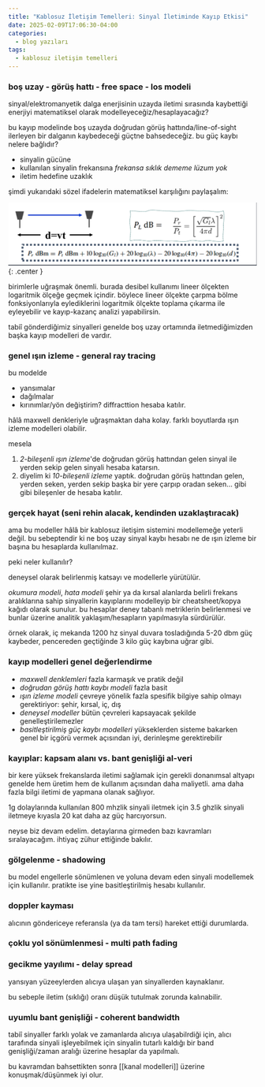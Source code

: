 ```yaml
---
title: "Kablosuz İletişim Temelleri: Sinyal İletiminde Kayıp Etkisi"
date: 2025-02-09T17:06:30-04:00
categories:
  - blog yazıları
tags:
  - kablosuz iletişim temelleri
---
```


### boş uzay - görüş hattı - free space - los modeli
sinyal/elektromanyetik dalga enerjisinin uzayda iletimi sırasında kaybettiği enerjiyi matematiksel olarak modelleyeceğiz/hesaplayacağız?

bu kayıp modelinde boş uzayda doğrudan görüş hattında/line-of-sight ilerleyen bir dalganın kaybedeceği güçtne bahsedeceğiz. bu güç kaybı nelere bağlıdır?
- sinyalin gücüne
- kullanılan sinyalin frekansına *frekansa sıklık dememe lüzum yok*
- iletim hedefine uzaklık

şimdi yukarıdaki sözel ifadelerin matematiksel karşılığını paylaşalım:

![yol-kaybi](/assets/images/wireless-communication/path-loss.png){: .center }

birimlerle uğraşmak önemli. burada desibel kullanımı lineer ölçekten logaritmik ölçeğe geçmek içindir. böylece lineer ölçekte çarpma bölme fonksiyonlarıyla eylediklerini logaritmik ölçekte toplama çıkarma ile eyleyebilir ve kayıp-kazanç analizi yapabilirsin.

tabiî gönderdiğimiz sinyalleri genelde boş uzay ortamında iletmediğimizden başka kayıp modelleri de vardır.

### genel ışın izleme - general ray tracing
bu modelde 
- yansımalar
- dağılmalar
- kırınımlar/yön değiştirim? diffracttion
hesaba katılır.

hâlâ maxwell denkleriyle uğraşmaktan daha kolay. farklı boyutlarda ışın izleme modelleri olabilir.

mesela
1. *2-bileşenli ışın izleme*'de doğrudan görüş hattından gelen sinyal ile yerden sekip gelen sinyali hesaba katarsın.
2. diyelim ki *10-bileşenli izleme* yaptık. doğrudan görüş hattından gelen, yerden seken, yerden sekip başka bir yere çarpıp oradan seken... gibi gibi bileşenler de hesaba katılır.


### gerçek hayat (seni rehin alacak, kendinden uzaklaştıracak)
ama bu modeller hâlâ bir kablosuz iletişim sistemini modellemeğe yeterli değil. bu sebeptendir ki ne boş uzay sinyal kaybı hesabı ne de ışın izleme bir başına bu hesaplarda kullanılmaz.

peki neler kullanılır?

deneysel olarak belirlenmiş katsayı ve modellerle yürütülür. 

*okumura modeli*, *hata modeli*
şehir ya da kırsal alanlarda belirli frekans aralıklarına sahip sinyallerin kayıplarını modelleyip bir cheatsheet/kopya kağıdı olarak sunulur. bu hesaplar deney tabanlı metriklerin belirlenmesi ve bunlar üzerine analitik yaklaşım/hesapların yapılmasıyla sürdürülür.

örnek olarak, iç mekanda 1200 hz sinyal duvara tosladığında 5-20 dbm güç kaybeder, pencereden geçtiğinde 3 kilo güç kaybına uğrar gibi. 

### kayıp modelleri genel değerlendirme

- *maxwell denklemleri* fazla karmaşık ve pratik değil
- *doğrudan görüş hattı kaybı modeli* fazla basit
- *ışın izleme modeli* çevreye yönelik fazla spesifik bilgiye sahip olmayı gerektiriyor: şehir, kırsal, iç, dış
- *deneysel modeller* bütün çevreleri kapsayacak şekilde genelleştirilemezler
- *basitleştirilmiş güç kaybı modelleri* yükseklerden sisteme bakarken genel bir içgörü vermek açısından iyi, derinleşme gerektirebilir

### kayıplar: kapsam alanı vs. bant genişliği al-veri
bir kere yüksek frekanslarda iletimi sağlamak için gerekli donanımsal altyapı genelde hem üretim hem de kullanım açısından daha maliyetli. ama daha fazla bilgi iletimi de yapmana olanak sağlıyor. 

1g dolaylarında kullanılan 800 mhzlik sinyali iletmek için 3.5 ghzlik sinyali iletmeye kıyasla 20 kat daha az güç harcıyorsun.

neyse biz devam edelim. detaylarına girmeden bazı kavramları sıralayacağım. ihtiyaç zühur ettiğinde bakılır.

### gölgelenme - shadowing
bu model engellerle sönümlenen ve yoluna devam eden sinyali modellemek için kullanılır. pratikte ise yine basitleştirilmiş hesabı kullanılır.

### doppler kayması
alıcının göndericeye referansla (ya da tam tersi) hareket ettiği durumlarda.

### çoklu yol sönümlenmesi - multi path fading

### gecikme yayılımı - delay spread
yansıyan yüzeeylerden alıcıya ulaşan yan sinyallerden kaynaklanır.

bu sebeple iletim (sıklığı) oranı düşük tutulmak zorunda kalınabilir.

### uyumlu bant genişliği - coherent bandwidth
tabiî sinyaller farklı yolak ve zamanlarda alıcıya ulaşabilrdiği için, alıcı tarafında sinyali işleyebilmek için sinyalin tutarlı kaldığı bir band genişliği/zaman aralığı üzerine hesaplar da yapılmalı.

bu kavramdan bahsettikten sonra [[kanal modelleri]] üzerine konuşmak/düşünmek iyi olur.
